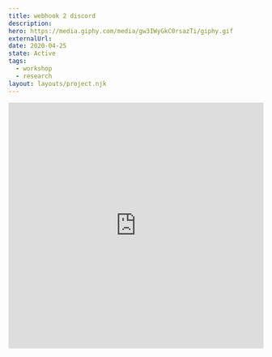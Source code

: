 ```yaml
---
title: webhook 2 discord
description:
hero: https://media.giphy.com/media/gw3IWyGkC0rsazTi/giphy.gif
externalUrl:
date: 2020-04-25
state: Active
tags:
  - workshop
  - research
layout: layouts/project.njk
---
```


<div class="glitch-embed-wrap" style="height: 486px; width: 100%;">
  <iframe
    allow="geolocation; microphone; camera; midi; encrypted-media"
    src="https://glitch.com/embed/#!/embed/webhook2discord?previewSize=100&previewFirst=true&sidebarCollapsed=true"
    alt="webhook2discord on Glitch"
    style="height: 100%; width: 100%; border: 0;">
  </iframe>
</div>
